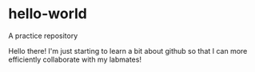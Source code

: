 # hello-world
A practice repository

Hello there! I'm just starting to learn a bit about github so that I can more efficiently collaborate with my labmates!
